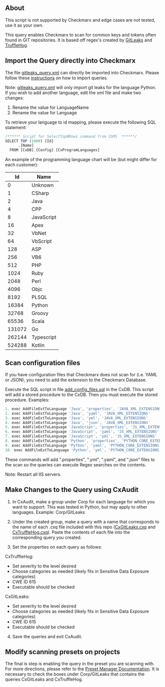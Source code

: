 ## About

This script is not supported by Checkmarx and edge cases are not tested, use it as your own.

This query enables Checkmarx to scan for common keys and tokens often found in GIT repositories.  It is based off regex's created by [GitLeaks](https://github.com/zricethezav/gitleaks) and [TruffleHog](https://github.com/dxa4481/truffleHog).

## Import the Query directly into Checkmarx

The file [gitleaks_query.xml](gitleaks_query.xml) can directly be imported into Checkmarx.  Please follow these [instructions](https://checkmarx.atlassian.net/wiki/spaces/KC/pages/91029540/Query+Viewer+v8.4.1+to+v8.9.0) on how to import queries.

Note: [gitleaks_query.xml](gitleaks_query.xml) will only import git leaks for the language Python.  If you wish to add another language, edit the xml file and make two changes:

1. Rename the value for LanguageName
2. Rename the value for Language

To retrieve your language to id mapping, please execute the following SQL statement:

```javascript
/****** Script for SelectTopNRows command from SSMS  ******/
SELECT TOP (1000) [Id]
      ,[Name]
  FROM [CxDB].[Config].[CxProgramLanguages]
```

An example of the programming language chart will be (but might differ for each customer):

| Id     | Name       |
| ------ | ---------- |
| 0      | Unknown    |
| 1      | CSharp     |
| 2      | Java       |
| 4      | CPP        |
| 8      | JavaScript |
| 16     | Apex       |
| 32     | VbNet      |
| 64     | VbScript   |
| 128    | ASP        |
| 256    | VB6        |
| 512    | PHP        |
| 1024   | Ruby       |
| 2048   | Perl       |
| 4096   | Objc       |
| 8192   | PLSQL      |
| 16384  | Python     |
| 32768  | Groovy     |
| 65536  | Scala      |
| 131072 | Go         |
| 262144 | Typescript |
| 524288 | Kotlin     |

## Scan configuration files

If you have configuration files that Checkmarx does not scan for (i.e. YAML or JSON), you need to add the extension to the Checkmarx Database.

Execute the SQL script in file [add_config_files.sql](add_config_files.sql) in the CxDB.  This script will add a stored procedure to the CxDB.  Then you must execute the stored procedure.  Examples:

```javascript
1. exec AddFileExtToLanguage 'Java', 'properties', 'JAVA_XML_EXTENSIONS'
2. exec AddFileExtToLanguage 'Java', 'yaml', 'JAVA_XML_EXTENSIONS'
3. exec AddFileExtToLanguage 'Java', 'yml', 'JAVA_XML_EXTENSIONS'
4. exec AddFileExtToLanguage 'Java', 'json', 'JAVA_XML_EXTENSIONS'
5. exec AddFileExtToLanguage 'JavaScript', 'properties', 'JS_XML_EXTENSIONS'
6. exec AddFileExtToLanguage 'JavaScript', 'yaml', 'JS_XML_EXTENSIONS'
7. exec AddFileExtToLanguage 'JavaScript', 'yml', 'JS_XML_EXTENSIONS'
8. exec AddFileExtToLanguage 'Python', 'properties', 'PYTHON_CORE_EXTENSIONS'
9. exec AddFileExtToLanguage 'Python', 'yaml', 'PYTHON_CORE_EXTENSIONS'
10. exec AddFileExtToLanguage 'Python', 'yml', 'PYTHON_CORE_EXTENSIONS'
```

These commands will add ".properties", ".yml", ".yaml", and ".json" files to the scan so the queries can execute Regex searches on the contents.

Note: Restart all IIS servers.


## Make Changes to the Query using CxAudit

1. In CxAudit, make a group under Corp for each language for which you want to support.  This was tested in Python, but may apply to other languages.  Example: Corp/GitLeaks

2. Under the created group, make a query with a name that corresponds to the name of each .cxq file included with this repo ([CxGitLeaks.cxq](CxAudit/Corp/Python/GitLeaks/CxGitLeaks.cxq) and [CxTruffleHog.cxq](CxAudit/Corp/Python/GitLeaks/CxTruffleHog.cxq)).  Paste the contents of each file into the corresponding query you created.

3. Set the properties on each query as follows:
   
CxTruffleHog:
* Set severity to the level desired
* Choose categories as needed (likely fits in Sensitive Data Exposure categories)
* CWE ID 615
* Executable should be checked

CxGitLeaks:
* Set severity to the level desired
* Choose categories as needed (likely fits in Sensitive Data Exposure categories)
* CWE ID 615
* Executable should be checked

4. Save the queries and exit CxAudit.

## Modify scanning presets on projects

The final is step is enabling the query in the preset you are scanning with.  For more directions, please refer to the [Preset Manager Documentation](https://checkmarx.atlassian.net/wiki/spaces/KC/pages/49250315/Preset+Manager).  It is necessary to check the boxes under Corp/GitLeaks that contains the queries CxGitLeaks and CxTruffleHog.

